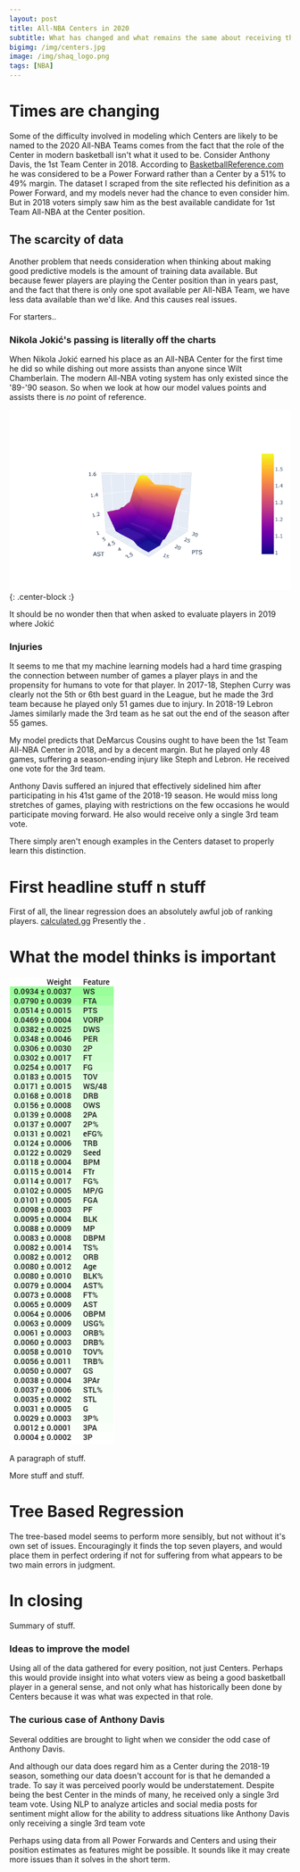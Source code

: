 ```yaml
---
layout: post
title: All-NBA Centers in 2020
subtitle: What has changed and what remains the same about receiving this honor.
bigimg: /img/centers.jpg
image: /img/shaq_logo.png
tags: [NBA]
---
```

# Times are changing

Some of the difficulty involved in modeling which Centers are likely to be named to the 2020 All-NBA Teams comes from the fact that the role of the Center in modern basketball isn't what it used to be. Consider Anthony Davis, the 1st Team Center in 2018. According to [BasketballReference.com](https://www.basketball-reference.com/players/d/davisan02.html#all_pbp) he was considered to be a Power Forward rather than a Center by a 51% to 49% margin. The dataset I scraped from the site reflected his definition as a Power Forward, and my models never had the chance to even consider him. But in 2018 voters simply saw him as the best available candidate for 1st Team All-NBA at the Center position.

## The scarcity of data
Another problem that needs consideration when thinking about making good predictive models is the amount of training data available. But because fewer players are playing the Center position than in years past, and the fact that there is only one spot available per All-NBA Team, we have less data available than we'd like. And this causes real issues.

For starters..

### Nikola Jokić's passing is literally off the charts
When Nikola Jokić earned his place as an All-NBA Center for the first time he did so while dishing out more assists than anyone since Wilt Chamberlain. The modern All-NBA voting system has only existed since the '89-'90 season. So when we look at how our model values points and assists there is _no_ point of reference.

![Graph](/img/PTS_AST.png){: .center-block :}

It should be no wonder then that when asked to evaluate players in 2019 where Jokić 

### Injuries

It seems to me that my machine learning models had a hard time grasping the connection between number of games a player plays in and the propensity for humans to vote for that player. In 2017-18, Stephen Curry was clearly not the 5th or 6th best guard in the League, but he made the 3rd team because he played only 51 games due to injury. In 2018-19 Lebron James similarly made the 3rd team as he sat out the end of the season after 55 games.

My model predicts that DeMarcus Cousins ought to have been the 1st Team All-NBA Center in 2018, and by a decent margin. But he played only 48 games, suffering a season-ending injury like Steph and Lebron. He received one vote for the 3rd team.

Anthony Davis suffered an injured that effectively sidelined him after participating in his 41st game of the 2018-19 season. He would miss long stretches of games, playing with restrictions on the few occasions he would participate moving forward. He also would receive only a single 3rd team vote.

There simply aren't enough examples in the Centers dataset to properly learn this distinction.

# First headline stuff n stuff
First of all, the linear regression does an absolutely awful job of ranking players. [calculated.gg](http://calculated.gg/) Presently the .

# What the model thinks is important
![Graph](/img/nba_feature_weights.png)



A paragraph of stuff.  

More stuff and stuff.

# Tree Based Regression
The tree-based model seems to perform more sensibly, but not without it's own set of issues. Encouragingly it finds the top seven players, and would place them in perfect ordering if not for suffering from what appears to be two main errors in judgment. 



# In closing
Summary of stuff.

### Ideas to improve the model

Using all of the data gathered for every position, not just Centers. Perhaps this would provide insight into what voters view as being a good basketball player in a general sense, and not only what has historically been done by Centers because it was what was expected in that role.

### The curious case of Anthony Davis
Several oddities are brought to light when we consider the odd case of Anthony Davis. 

And although our data does regard him as a Center during the 2018-19 season, something our data doesn't account for is that he demanded a trade. To say it was perceived poorly would be understatement. Despite being the best Center in the minds of many, he received only a single 3rd team vote. Using NLP to analyze articles and social media posts for sentiment might allow for the ability to address situations like Anthony Davis only receiving a single 3rd team vote

Perhaps using data from all Power Forwards and Centers and using their position estimates as features might be possible. It sounds like it may create more issues than it solves in the short term.
